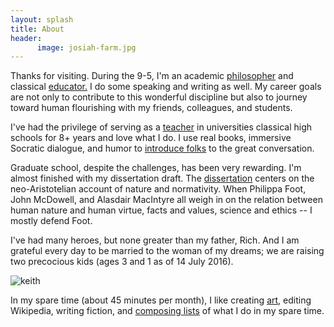 ```yaml
---
layout: splash
title: About
header:
      image: josiah-farm.jpg
---
```


Thanks for visiting. During the 9-5, I'm an academic [philosopher](/) and classical [educator.](/teaching) I do some speaking and writing as well.  My career goals are not only to contribute to this wonderful discipline but also to journey toward human flourishing with my friends, colleagues, and students. 

I've had the privilege of serving as a [teacher](/teaching) in universities classical high schools for 8+ years and love what I do. I use real books, immersive Socratic dialogue, and humor to [introduce folks](/students) to the great conversation. 

Graduate school, despite the challenges, has been very rewarding. I'm almost finished with my dissertation draft. The [dissertation](/research) centers on the neo-Aristotelian account of nature and normativity. When Philippa Foot, John McDowell, and Alasdair MacIntyre all weigh in on the relation between human nature and human virtue, facts and values, science and ethics -- I mostly defend Foot.   

I've had many heroes, but none greater than my father, Rich. And I am grateful every day to be married to the woman of my dreams; we are raising two precocious kids (ages 3 and 1 as of 14 July 2016). 

![keith](keith-rich-lindsay.JPG)

In my spare time (about 45 minutes per month), I like creating [art](/art), editing Wikipedia, writing fiction, and [composing lists](https://en.wikipedia.org/wiki/Recursion) of what I do in my spare time. 

